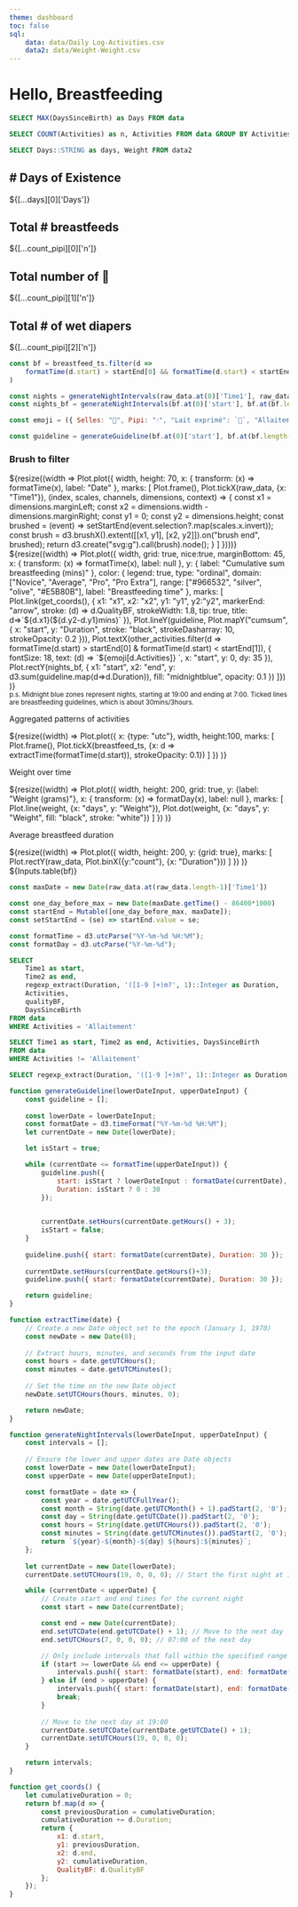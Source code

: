 ```yaml
---
theme: dashboard
toc: false
sql:
    data: data/Daily Log-Activities.csv
    data2: data/Weight-Weight.csv
---
```



<h1>Hello, Breastfeeding</h1>


```sql id=days 
SELECT MAX(DaysSinceBirth) as Days FROM data
```

```sql id=count_pipi 
SELECT COUNT(Activities) as n, Activities FROM data GROUP BY Activities
```

```sql id=[...weight]
SELECT Days::STRING as days, Weight FROM data2
```

<div class="grid grid-cols-4">
  <div class="card">
    <h2># Days of Existence</h2>
    <span class="big">${[...days][0]['Days']}</span>
  </div>
  <div class="card">
    <h2>Total # breastfeeds</h2>
    <span class="big">${[...count_pipi][0]['n']}</span>
  </div>
  <div class="card">
    <h2>Total number of 💩</h2>
    <span class="big">${[...count_pipi][1]['n']}</span>
  </div>
  <div class="card">
    <h2>Total # of wet diapers</h2>
    <span class="big">${[...count_pipi][2]['n']}</span>
  </div>
</div>

```js
const bf = breastfeed_ts.filter(d => 
    formatTime(d.start) > startEnd[0] && formatTime(d.start) < startEnd[1]
)
```

```js
const nights = generateNightIntervals(raw_data.at(0)['Time1'], raw_data.at(raw_data.length-1)['Time2']);
const nights_bf = generateNightIntervals(bf.at(0)['start'], bf.at(bf.length-1)['end']);
```

```js
const emoji = ({ Selles: "💩", Pipi: "💧", "Lait exprimé": `💉`, "Allaitement.réconfort": "😌" })
```

```js
const guideline = generateGuideline(bf.at(0)['start'], bf.at(bf.length-1)['end']);
```

<div class="grid grid-cols-3">
  <div class="card grid-colspan-2">
    <h3>Brush to filter</h3>
    ${resize((width => Plot.plot({
        width,
        height: 70,
        x: { transform: (x) => formatTime(x), label: "Date"  },
        marks: [
            Plot.frame(),
            Plot.tickX(raw_data, {x: "Time1"}),
            (index, scales, channels, dimensions, context) => {
                const x1 = dimensions.marginLeft;
            const x2 = dimensions.width - dimensions.marginRight;
            const y1 = 0;
            const y2 = dimensions.height;
            const brushed = (event) => setStartEnd(event.selection?.map(scales.x.invert));
            const brush = d3.brushX().extent([[x1, y1], [x2, y2]]).on("brush end", brushed);
            return d3.create("svg:g").call(brush).node();
            }
    ]
    })))}
    <br>
    ${resize((width) => Plot.plot({ 
        width,
        grid: true,
        nice:true,
        marginBottom: 45,
        x: { transform: (x) => formatTime(x), label: null  },
        y: { label: "Cumulative sum breastfeeding (mins)"  },
        color: {
            legend: true, type: "ordinal", 
            domain: ["Novice", "Average", "Pro", "Pro Extra"], 
            range: ["#966532", "silver", "olive", "#E5B80B"], 
            label: "Breastfeeding time"
        },
        marks: [
            Plot.link(get_coords(), {
                x1: "x1", x2: "x2", y1: "y1", y2:"y2", markerEnd: "arrow",
                stroke: (d) => d.QualityBF, 
                strokeWidth: 1.8, 
                tip: true, title: d=>`${d.x1}(${d.y2-d.y1}mins)`
                }),
            Plot.lineY(guideline, Plot.mapY("cumsum", {
                x: "start", y: "Duration", stroke: "black",  strokeDasharray: 10, strokeOpacity: 0.2
                })),
            Plot.textX(other_activities.filter(d => formatTime(d.start) > startEnd[0] & formatTime(d.start) < startEnd[1]), {
                fontSize: 18,
                text: (d) => `${emoji[d.Activities]} `,
                x: "start",
                y: 0,
                dy: 35
            }),
            Plot.rectY(nights_bf, { 
                x1: "start", x2: "end", y: d3.sum(guideline.map(d=>d.Duration)), fill: "midnightblue", opacity: 0.1 
            })
            ]})
    )}
    <br>
    <small>p.s. Midnight blue zones represent nights, starting at 19:00 and ending at 7:00. Ticked lines are breastfeeding guidelines, which is about 30mins/3hours.</small>
    </div>
    <div class="card">
    <p>Aggregated patterns of activities</p>
    ${resize((width) => Plot.plot({
        x: {type: "utc"},
        width,
        height:100,
        marks: [
            Plot.frame(),
            Plot.tickX(breastfeed_ts, {x: d => extractTime(formatTime(d.start)), strokeOpacity: 0.1})
        ]
        })
    )} 
    <p>Weight over time</p>
    ${resize((width) => Plot.plot({
        width,
        height: 200,
        grid: true,
        y: {label: "Weight (grams)"},
        x: { transform: (x) => formatDay(x), label: null  },
        marks: [
            Plot.line(weight, {x: "days", y: "Weight"}),
            Plot.dot(weight, {x: "days", y: "Weight", fill: "black", stroke: "white"})
        ]
        })
    )} 
    <p>Average breastfeed duration</p>
    ${resize((width) => Plot.plot({
        width,
        height: 200,
        y: {grid: true},
        marks: [
            Plot.rectY(raw_data, Plot.binX({y:"count"}, {x: "Duration"}))
        ]
        })
    )} 
</div>
</div>
<div class="card" style="padding: 0;">
    ${Inputs.table(bf)}
</div>


```js
const maxDate = new Date(raw_data.at(raw_data.length-1)['Time1'])
```

```js
const one_day_before_max = new Date(maxDate.getTime() - 86400*1000)
const startEnd = Mutable([one_day_before_max, maxDate]);
const setStartEnd = (se) => startEnd.value = se;
```

```js
const formatTime = d3.utcParse("%Y-%m-%d %H:%M");
const formatDay = d3.utcParse("%Y-%m-%d");
```

```sql id=[...breastfeed_ts]
SELECT 
    Time1 as start, 
    Time2 as end,
    regexp_extract(Duration, '([1-9 ]+)m?', 1)::Integer as Duration,
    Activities,
    qualityBF,
    DaysSinceBirth
FROM data 
WHERE Activities = 'Allaitement'
```

```sql id=[...other_activities]
SELECT Time1 as start, Time2 as end, Activities, DaysSinceBirth
FROM data 
WHERE Activities != 'Allaitement'
```

```sql id=[...raw_data]
SELECT regexp_extract(Duration, '([1-9 ]+)m?', 1)::Integer as Duration, * FROM data 
```

```js
function generateGuideline(lowerDateInput, upperDateInput) {
    const guideline = [];
    
    const lowerDate = lowerDateInput;
    const formatDate = d3.timeFormat("%Y-%m-%d %H:%M");
    let currentDate = new Date(lowerDate);

    let isStart = true;

    while (currentDate <= formatTime(upperDateInput)) {
        guideline.push({
            start: isStart ? lowerDateInput : formatDate(currentDate),
            Duration: isStart ? 0 : 30
        });
        

        currentDate.setHours(currentDate.getHours() + 3);
        isStart = false;
    }
    
    guideline.push({ start: formatDate(currentDate), Duration: 30 });
    
    currentDate.setHours(currentDate.getHours()+3);
    guideline.push({ start: formatDate(currentDate), Duration: 30 });

    return guideline;
}

function extractTime(date) {
    // Create a new Date object set to the epoch (January 1, 1970)
    const newDate = new Date(0);
    
    // Extract hours, minutes, and seconds from the input date
    const hours = date.getUTCHours();
    const minutes = date.getUTCMinutes();
    
    // Set the time on the new Date object
    newDate.setUTCHours(hours, minutes, 0);

    return newDate;
}

function generateNightIntervals(lowerDateInput, upperDateInput) {
    const intervals = [];
    
    // Ensure the lower and upper dates are Date objects
    const lowerDate = new Date(lowerDateInput);
    const upperDate = new Date(upperDateInput);

    const formatDate = date => {
        const year = date.getUTCFullYear();
        const month = String(date.getUTCMonth() + 1).padStart(2, '0');
        const day = String(date.getUTCDate()).padStart(2, '0');
        const hours = String(date.getUTCHours()).padStart(2, '0');
        const minutes = String(date.getUTCMinutes()).padStart(2, '0');
        return `${year}-${month}-${day} ${hours}:${minutes}`;
    };
    
    let currentDate = new Date(lowerDate);
    currentDate.setUTCHours(19, 0, 0, 0); // Start the first night at 19:00 of the lowerDate

    while (currentDate < upperDate) {
        // Create start and end times for the current night
        const start = new Date(currentDate);

        const end = new Date(currentDate);
        end.setUTCDate(end.getUTCDate() + 1); // Move to the next day
        end.setUTCHours(7, 0, 0, 0); // 07:00 of the next day

        // Only include intervals that fall within the specified range
        if (start >= lowerDate && end <= upperDate) {
            intervals.push({ start: formatDate(start), end: formatDate(end) });
        } else if (end > upperDate) {
            intervals.push({ start: formatDate(start), end: formatDate(upperDate) });
            break;
        }
        
        // Move to the next day at 19:00
        currentDate.setUTCDate(currentDate.getUTCDate() + 1);
        currentDate.setUTCHours(19, 0, 0, 0);
    }

    return intervals;
}

function get_coords() {
    let cumulativeDuration = 0;
    return bf.map(d => {
        const previousDuration = cumulativeDuration;
        cumulativeDuration += d.Duration;
        return {
            x1: d.start,
            y1: previousDuration,
            x2: d.end,
            y2: cumulativeDuration,
            QualityBF: d.QualityBF
        };
    });
}
```
